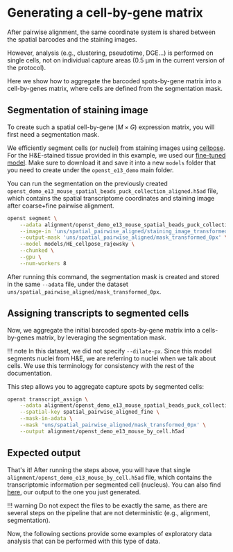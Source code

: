 # Generating a cell-by-gene matrix
After pairwise alignment, the same coordinate system is shared between the spatial barcodes and the
staining images. 

However, analysis (e.g., clustering, pseudotime, DGE...) is performed on single cells, not on individual capture areas 
(0.5 μm in the current version of the protocol).

Here we show how to aggregate the barcoded spots-by-gene matrix
into a cell-by-genes matrix, where cells are defined from the segmentation mask.

## Segmentation of staining image
To create such a spatial cell-by-gene ($M\times G$) expression matrix, you will first need a segmentation mask.

We efficiently segment cells (or nuclei) from staining images using [cellpose](https://github.com/MouseLand/cellpose).
For the H&E-stained tissue provided in this example, we used our [fine-tuned model](https://github.com/danilexn/openst/blob/main/models/HE_cellpose_rajewsky).
Make sure to download it and save it into a new `models` folder that you need to create under the `openst_e13_demo` main folder.

You can run the segmentation on the previously created `openst_demo_e13_mouse_spatial_beads_puck_collection_aligned.h5ad` file, which
contains the spatial transcriptome coordinates and staining image after coarse+fine pairwise alignment.

```sh
openst segment \
    --adata alignment/openst_demo_e13_mouse_spatial_beads_puck_collection_aligned.h5ad \
    --image-in 'uns/spatial_pairwise_aligned/staining_image_transformed' \
    --output-mask 'uns/spatial_pairwise_aligned/mask_transformed_0px' \
    --model models/HE_cellpose_rajewsky \
    --chunked \
    --gpu \
    --num-workers 8
```

After running this command, the segmentation mask is created and stored in the same `--adata` file, under
the dataset `uns/spatial_pairwise_aligned/mask_transformed_0px`.

## Assigning transcripts to segmented cells
Now, we aggregate the initial barcoded spots-by-gene matrix into a cells-by-genes matrix, by leveraging the
segmentation mask.

!!! note
    In this dataset, we did not specify `--dilate-px`. Since this model segments nuclei from H&E, we are referring
    to nuclei when we talk about cells. We use this terminology for consistency with the rest of the documentation.

This step allows you to aggregate capture spots by segmented cells:

```sh
openst transcript_assign \
    --adata alignment/openst_demo_e13_mouse_spatial_beads_puck_collection_aligned.h5ad \
    --spatial-key spatial_pairwise_aligned_fine \
    --mask-in-adata \
    --mask 'uns/spatial_pairwise_aligned/mask_transformed_0px' \
    --output alignment/openst_demo_e13_mouse_by_cell.h5ad
```

## Expected output
That's it! After running the steps above, you will have that single `alignment/openst_demo_e13_mouse_by_cell.h5ad` file,
which contains the transcriptomic information per segmented cell (nucleus). You can also find [here](https://zenodo),
our output to the one you just generated. 

!!! warning
    Do not expect the files to be exactly the same, as there are several
    steps on the pipeline that are not deterministic (e.g., alignment, segmentation).

Now, the following sections provide some examples of exploratory data analysis that can be performed with this type of data.